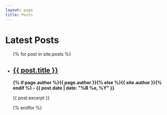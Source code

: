 ```yaml
---
layout: page
title: Posts
---
```

<h1>Latest Posts<br /></h1>

<ul>
  {% for post in site.posts %}
    <li>
      <h2><a href="{{ post.url }}">{{ post.title }}</a></h2>
      <strong>{% if page.author %}{{ page.author }}{% else %}{{ site.author }}{% endif %} - {{ post.date | date: "%B %e, %Y" }}</strong> 
      <p>{{ post.excerpt }}</p>
    </li>
  {% endfor %}
</ul>
